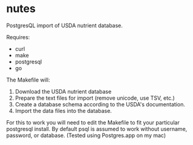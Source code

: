 nutes
=====

PostgresQL import of USDA nutrient database.

Requires:
* curl
* make
* postgresql
* go

The Makefile will:

1. Download the USDA nutrient database
2. Prepare the text files for import (remove unicode, use TSV, etc.)
3. Create a database schema according to the USDA's documentation.
4. Import the data files into the database.

For this to work you will need to edit the Makefile to fit your particular
postgresql install. By default psql is assumed to work without username, password,
or database. (Tested using Postgres.app on my mac)
